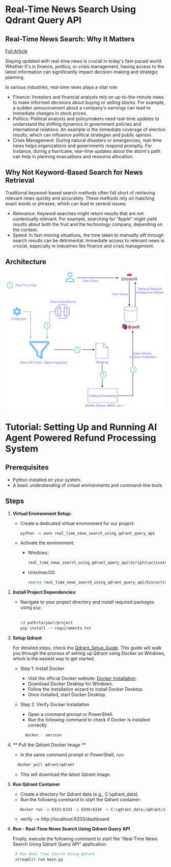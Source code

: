
# Real-Time News Search Using Qdrant Query API

## Real-Time News Search: Why It Matters

[Full Article](https://medium.com/@learn-simplified/real-time-news-search-using-qdrant-query-api-9f5a2cc9f8bb)

Staying updated with real-time news is crucial in today's fast-paced world. Whether it's in finance, politics, or crisis management, having access to the latest information can significantly impact decision-making and strategic planning.

In various industries, real-time news plays a vital role:
 - Finance: Investors and financial analysts rely on up-to-the-minute news to make informed decisions about buying or selling stocks. For example, a sudden announcement about a company's earnings can lead to immediate changes in stock prices.
 - Politics: Political analysts and policymakers need real-time updates to understand the shifting dynamics in government policies and international relations. An example is the immediate coverage of election results, which can influence political strategies and public opinion.
 - Crisis Management: During natural disasters or emergencies, real-time news helps organizations and governments respond promptly. For instance, during a hurricane, real-time updates about the storm's path can help in planning evacuations and resource allocation.


## Why Not Keyword-Based Search for News Retrieval

Traditional keyword-based search methods often fall short of retrieving relevant news quickly and accurately. These methods rely on matching exact words or phrases, which can lead to several issues:
 - Relevance: Keyword searches might return results that are not contextually relevant. For example, searching for "Apple" might yield results about both the fruit and the technology company, depending on the context.
 - Speed: In fast-moving situations, the time taken to manually sift through search results can be detrimental. Immediate access to relevant news is crucial, especially in industries like finance and crisis management.


## Architecture
![Design Diagram](design_docs/design.png)


# Tutorial: Setting Up and Running AI Agent Powered Refund Processing System

## Prerequisites
- Python installed on your system.
- A basic understanding of virtual environments and command-line tools.

## Steps

1. **Virtual Environment Setup:**
   - Create a dedicated virtual environment for our project:
   
     ```bash
     python -m venv real_time_news_search_using_qdrant_query_api
     ```
   - Activate the environment:
   
     - Windows:
       ```bash
       real_time_news_search_using_qdrant_query_api\Scripts\activate
       ```
     - Unix/macOS:
       ```bash
       source real_time_news_search_using_qdrant_query_api/bin/activate
       ```

2. **Install Project Dependencies:**

   - Navigate to your project directory and install required packages using `pip`:
   
     ```bash
        
     cd path/to/your/project
     pip install -r requirements.txt
     ```
3. **Setup Qdrant**
  
   For detailed steps, check the [Qdrant_Setup_Guide](https://qdrant.tech/documentation/guides/installation/).
    This guide will walk you through the process of setting up Qdrant using Docker on Windows, which is the easiest way to get started.
    - Step 1: Install Docker
      * Visit the official Docker website: [Docker Installation](https://www.docker.com/products/docker-desktop/).
      * Download Docker Desktop for Windows.
      * Follow the installation wizard to install Docker Desktop.
      * Once installed, start Docker Desktop.

    - Step 2: Verify Docker Installation
      * Open a command prompt or PowerShell.
      * Run the following command to check if Docker is installed correctly
       ```bash
         docker - version
       ```
4. **  Pull the Qdrant Docker Image **
    - In the same command prompt or PowerShell, run:
    ```bash
      docker pull qdrant/qdrant
    ```
    - This will download the latest Qdrant image.
   
5. **Run Qdrant Container**
    - Create a directory for Qdrant data (e.g., C:\qdrant_data).
    - Run the following command to start the Qdrant container:
    ```bash
       docker run -p 6333:6333 -p 6334:6334 -v C:\qdrant_data:/qdrant/storage:z qdrant/qdrant
    ```
    - verify --> http://localhost:6333/dashboard
   

6. **Run - Real-Time News Search Using Qdrant Query API**

   Finally, execute the following command to start the "Real-Time News Search Using Qdrant Query API" application:

   ```bash 
    # Run Real Time Search Using Qdrant
    streamlit run main.py   
   ```










